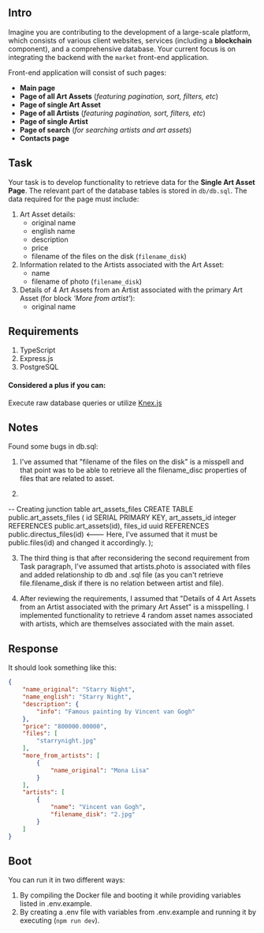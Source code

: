## Intro
Imagine you are contributing to the development of a large-scale platform, which consists of various client websites, services (including a **blockchain** component), and a comprehensive database. Your current focus is on integrating the backend with the `market` front-end application.

Front-end application will consist of such pages:
- **Main page**
- **Page of all Art Assets** (_featuring pagination, sort, filters, etc_)
- **Page of single Art Asset**
- **Page of all Artists** (_featuring pagination, sort, filters, etc_)
- **Page of single Artist**
- **Page of search** (_for searching artists and art assets_)
- **Contacts page**

## Task
Your task is to develop functionality to retrieve data for the **Single Art Asset Page**. The relevant part of the database tables is stored in `db/db.sql`. The data required for the page must include:
1. Art Asset details:
    - original name
    - english name
    - description
    - price
    - filename of the files on the disk (`filename_disk`)
2. Information related to the Artists associated with the Art Asset:
    - name
    - filename of photo (`filename_disk`)
3. Details of 4 Art Assets from an Artist associated with the primary Art Asset (for block _'More from artist'_):
    - original name

## Requirements
1. TypeScript
2. Express.js
3. PostgreSQL

#### Considered a plus if you can:
Execute raw database queries or utilize [Knex.js](https://knexjs.org/)

## Notes
Found some bugs in db.sql:

1. I've assumed that "filename of the files on the disk" is a misspell and that point was to be able to retrieve 
all the filename_disc properties of files that are related to asset.

2. 
-- Creating junction table art_assets_files
CREATE TABLE public.art_assets_files (
id SERIAL PRIMARY KEY,
art_assets_id integer REFERENCES public.art_assets(id),
files_id uuid REFERENCES public.directus_files(id) <--- Here, I've assumed that it must be public.files(id) and changed it accordingly.
);

3. The third thing is that after reconsidering the second requirement from Task paragraph, I've assumed that artists.photo is associated with files and added relationship to db and .sql file (as you can't retrieve file.filename_disk if there is no relation between artist and file).

4. After reviewing the requirements, I assumed that "Details of 4 Art Assets from an Artist associated with the primary Art Asset" is a misspelling. I implemented functionality to retrieve 4 random asset names associated with artists, which are themselves associated with the main asset.

## Response
It should look something like this:

```json
{
    "name_original": "Starry Night",
    "name_english": "Starry Night",
    "description": {
        "info": "Famous painting by Vincent van Gogh"
    },
    "price": "800000.00000",
    "files": [
        "starrynight.jpg"
    ],
    "more_from_artists": [
        {
            "name_original": "Mona Lisa"
        }
    ],
    "artists": [
        {
            "name": "Vincent van Gogh",
            "filename_disk": "2.jpg"
        }
    ]
}
```

## Boot
You can run it in two different ways:

1. By compiling the Docker file and booting it while providing variables listed in .env.example.
2. By creating a .env file with variables from .env.example and running it by executing (`npm run dev`).